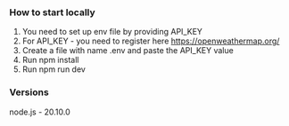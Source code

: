 ### How to start locally
1. You need to set up env file by providing API_KEY
2. For API_KEY - you need to register here https://openweathermap.org/
3. Create a file with name .env and paste the API_KEY value
4. Run npm install
5. Run npm run dev

### Versions
node.js - 20.10.0

